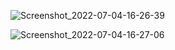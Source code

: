 
![Screenshot_2022-07-04-16-26-39](https://user-images.githubusercontent.com/100129735/177169120-777ceb78-6591-4715-a4fc-224737e71833.png)

![Screenshot_2022-07-04-16-27-06](https://user-images.githubusercontent.com/100129735/177169130-2d5d9faa-17de-47d8-b401-5c4979e86cb0.png)
